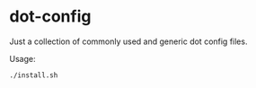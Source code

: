 # dot-config

Just a collection of commonly used and generic dot config files.

Usage:

```
./install.sh
```

